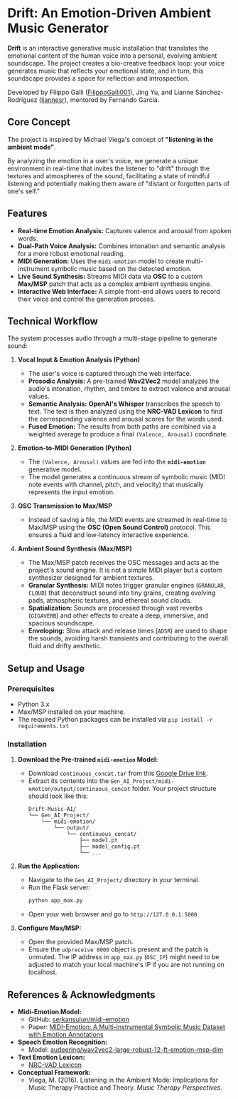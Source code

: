 # Drift: An Emotion-Driven Ambient Music Generator

**Drift** is an interactive generative music installation that translates the emotional content of the human voice into a personal, evolving ambient soundscape. The project creates a bio-creative feedback loop: your voice generates music that reflects your emotional state, and in turn, this soundscape provides a space for reflection and introspection.

Developed by Filippo Galli ([FilippoGalli001](https://github.com/FilippoGalli001)), Jing Yu, and Lianne Sánchez-Rodríguez ([liannesr](https://github.com/liannesr)), mentored by Fernando García.



## Core Concept

The project is inspired by Michael Viega's concept of **"listening in the ambient mode"**.

By analyzing the emotion in a user's voice, we generate a unique environment in real-time that invites the listener to "drift" through the textures and atmospheres of the sound, facilitating a state of mindful listening and potentially making them aware of "distant or forgotten parts of one's self."

## Features

-   **Real-time Emotion Analysis:** Captures valence and arousal from spoken words.
-   **Dual-Path Voice Analysis:** Combines intonation and semantic analysis for a more robust emotional reading.
-   **MIDI Generation:** Uses the `midi-emotion` model to create multi-instrument symbolic music based on the detected emotion.
-   **Live Sound Synthesis:** Streams MIDI data via **OSC** to a custom **Max/MSP** patch that acts as a complex ambient synthesis engine.
-   **Interactive Web Interface:** A simple front-end allows users to record their voice and control the generation process.

## Technical Workflow

The system processes audio through a multi-stage pipeline to generate sound:

1.  **Vocal Input & Emotion Analysis (Python)**
    -   The user's voice is captured through the web interface.
    -   **Prosodic Analysis:** A pre-trained **Wav2Vec2** model analyzes the audio's intonation, rhythm, and timbre to extract valence and arousal values.
    -   **Semantic Analysis:** **OpenAI's Whisper** transcribes the speech to text. The text is then analyzed using the **NRC-VAD Lexicon** to find the corresponding valence and arousal scores for the words used.
    -   **Fused Emotion:** The results from both paths are combined via a weighted average to produce a final `(Valence, Arousal)` coordinate.

2.  **Emotion-to-MIDI Generation (Python)**
    -   The `(Valence, Arousal)` values are fed into the **`midi-emotion`** generative model.
    -   The model generates a continuous stream of symbolic music (MIDI note events with channel, pitch, and velocity) that musically represents the input emotion.

3.  **OSC Transmission to Max/MSP**
    -   Instead of saving a file, the MIDI events are streamed in real-time to Max/MSP using the **OSC (Open Sound Control)** protocol. This ensures a fluid and low-latency interactive experience.

4.  **Ambient Sound Synthesis (Max/MSP)**
    -   The Max/MSP patch receives the OSC messages and acts as the project's sound engine. It is not a simple MIDI player but a custom synthesizer designed for ambient textures.
    -   **Granular Synthesis:** MIDI notes trigger granular engines (`GRANULAR`, `CLOUD`) that deconstruct sound into tiny grains, creating evolving pads, atmospheric textures, and ethereal sound clouds.
    -   **Spatialization:** Sounds are processed through vast reverbs (`GIGAVERB`) and other effects to create a deep, immersive, and spacious soundscape.
    -   **Enveloping:** Slow attack and release times (`ADSR`) are used to shape the sounds, avoiding harsh transients and contributing to the overall fluid and drifty aesthetic.

## Setup and Usage

### Prerequisites
-   Python 3.x
-   Max/MSP installed on your machine.
-   The required Python packages can be installed via `pip install -r requirements.txt` 
### Installation

1.  **Download the Pre-trained `midi-emotion` Model:**
    -   Download `continuous_concat.tar` from this [Google Drive link](https://drive.google.com/drive/folders/1R5-HaXmNzXBAhGq1idrDF-YEKkZm5C8C?usp=sharing).
    -   Extract its contents into the `Gen_AI_Project/midi-emotion/output/continuous_concat` folder. Your project structure should look like this:
        ```
        Drift-Music-AI/
        └── Gen_AI_Project/
            └── midi-emotion/
                └── output/
                    └── continuous_concat/
                        ├── model.pt
                        ├── model_config.pt
                        └── ...
        ```

2.  **Run the Application:**
    -   Navigate to the `Gen_AI_Project/` directory in your terminal.
    -   Run the Flask server:
        ```sh
        python app_max.py
        ```
    -   Open your web browser and go to `http://127.0.0.1:5000`.

3.  **Configure Max/MSP:**
    -   Open the provided Max/MSP patch.
    -   Ensure the `udpreceive 8000` object is present and the patch is unmuted. The IP address in `app_max.py` (`OSC_IP`) might need to be adjusted to match your local machine's IP if you are not running on localhost.

## References & Acknowledgments

-   **Midi-Emotion Model:**
    -   GitHub: [serkansulun/midi-emotion](https://github.com/serkansulun/midi-emotion)
    -   Paper: [MIDI-Emotion: A Multi-instrumental Symbolic Music Dataset with Emotion Annotations](https://ieeexplore.ieee.org/document/9762257)
-   **Speech Emotion Recognition:**
    -   Model: [audeering/wav2vec2-large-robust-12-ft-emotion-msp-dim](https://huggingface.co/audeering/wav2vec2-large-robust-12-ft-emotion-msp-dim)
-   **Text Emotion Lexicon:**
    -   [NRC-VAD Lexicon](https://saifmohammad.com/WebPages/nrc-vad.html)
-   **Conceptual Framework:**
    -   Viega, M. (2016). Listening in the Ambient Mode: Implications for Music Therapy Practice and Theory. *Music Therapy Perspectives*.
